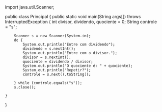 import java.util.Scanner;

public class Principal {
    public static void main(String args[]) throws InterruptedException {
        int divisor, dividendo, quociente = 0;
        String controle = "s";

        Scanner s = new Scanner(System.in);
        do {
            System.out.println("Entre com dividendo");
            dividendo = s.nextInt();
            System.out.println("Entre com o divisor.");
            divisor = s.nextInt();
            quociente = dividendo / divisor;
            System.out.println("O quociente é: " + quociente);
            System.out.println("Repetir?");
            controle = s.next().toString();

        } while (controle.equals("s"));
        s.close();

    }

}
